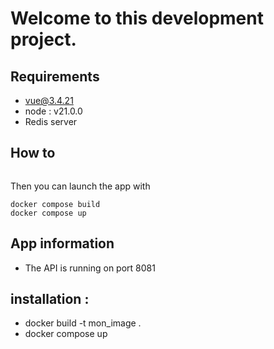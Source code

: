 # Welcome to this development project.

## Requirements

- vue@3.4.21
- node : v21.0.0
- Redis server

## How to

```

```

Then you can launch the app with

```
docker compose build
docker compose up  
```



## App information

- The API is running on port 8081

## installation :

- docker build -t mon_image .
- docker compose up
